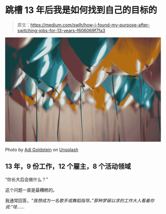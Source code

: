# 跳槽 13 年后我是如何找到自己的目标的

> 原文：<https://medium.com/swlh/how-i-found-my-purpose-after-switching-jobs-for-13-years-f606069f7fa3>

![](img/6608d09790ecb3675cb4e41b853cc362.png)

Photo by [Adi Goldstein](https://unsplash.com/@adigold1?utm_source=medium&utm_medium=referral) on [Unsplash](https://unsplash.com?utm_source=medium&utm_medium=referral)

## 13 年，9 份工作，12 个雇主，8 个活动领域

“你长大后会做什么？”

这个问题一直是最糟糕的。

我通常回答，*“我想成为一名歌手或舞蹈指导。”*那种梦寐以求的工作大人看着你说:*“哇*……